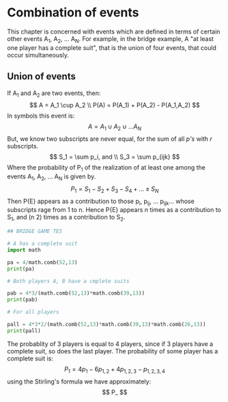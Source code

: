 # Combination of events

This chapter is concerned with events which are defined in terms of certain other events A<sub>1</sub>, A<sub>2</sub>, ... A<sub>N</sub>. For example, in the bridge example, A "at least  one player has a complete suit", that is the union of four events, that could occur simultaneously. 

## Union of events

If A<sub>1</sub> and A<sub>2</sub> are two events, then:
$$
A = A_1 \cup A_2 
\\
P(A) = P(A_1) + P(A_2) - P(A_1,A_2)
$$
In symbols this event is:
$$
A = A_1 \cup A_2 \cup ... A_N
$$
But, we know two subscripts are never equal, for the sum of all _p's_ with _r_ subscripts.
$$
S_1 = \sum p_i, 		and 		
\\
S_3 = \sum p_{ijk}
$$
Where the probability of P<sub>1</sub> of the realization of at least one among the events A<sub>1</sub>, A<sub>2</sub>, ... A<sub>N</sub> is given by.
$$
P_1 = S_1 - S_2 + S_3 - S_4 + ...\pm S_N
$$
Then P{E} appears as a contribution to those p<sub>i</sub>, p<sub>ij</sub>, ... p<sub>ijk</sub>... whose subscripts rage from 1 to n. Hence P{E} appears _n_ times as a contribution to S<sub>1</sub>, and (n  2) times as a contribution to S<sub>2</sub>.

```python
## BRIDGE GAME TES

# A has a complete suit
import math

pa = 4/math.comb(52,13)
print(pa)

# Both players A, B have a cmplete suits

pab = 4*3/(math.comb(52,13)*math.comb(39,13))
print(pab)

# For all players

pall = 4*3*2/(math.comb(52,13)*math.comb(39,13)*math.comb(26,13))
print(pall)
```

The probablity of 3 players is equal to 4 players, since if 3 players have a complete suit, so does the last player. The probability of some player has a complete suit is:
$$
P_1 = 4p_1 - 6p_{1,2} + 4p_{1,2,3} - p_{1,2,3,4}
$$
using the Stirling's formula we have approximately:
$$
P_
$$
